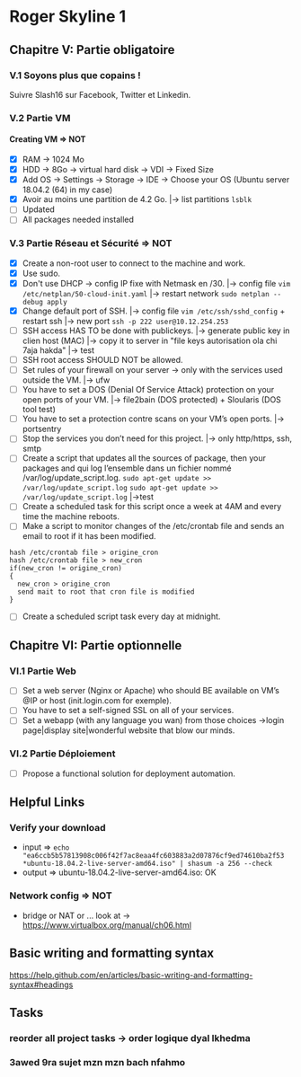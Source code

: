 # Roger Skyline 1
## Chapitre V: Partie obligatoire
### V.1 Soyons plus que copains !
Suivre Slash16 sur Facebook, Twitter et Linkedin.
### V.2 Partie VM
#### Creating VM => NOT
- [x] RAM -> 1024 Mo
- [x] HDD -> 8Go -> virtual hard disk -> VDI -> Fixed Size
- [x] Add OS -> Settings -> Storage -> IDE -> Choose your OS (Ubuntu server 18.04.2 (64) in my case)
- [x] Avoir au moins une partition de 4.2 Go.
|-> list partitions ```lsblk```
- [ ] Updated
- [ ] All packages needed installed
### V.3 Partie Réseau et Sécurité => NOT
- [x] Create a non-root user to connect to the machine and work.
- [x] Use sudo.
- [x] Don't use DHCP -> config IP fixe with Netmask en /30.
|-> config file ```vim /etc/netplan/50-cloud-init.yaml```
|-> restart network ```sudo netplan --debug apply```
- [x] Change default port of SSH.
|-> config file ```vim /etc/ssh/sshd_config``` + restart ssh
|-> new port ```ssh -p 222 user@10.12.254.253```
- [ ] SSH access HAS TO be done with publickeys.
|-> generate public key in clien host (MAC)
|-> copy it to server in "file keys autorisation ola chi 7aja hakda"
|-> test
- [ ] SSH root access SHOULD NOT be allowed.
- [ ] Set rules of your firewall on your server -> only with the services used outside the VM.
|-> ufw
- [ ] You have to set a DOS (Denial Of Service Attack) protection on your open ports of your VM.
|-> file2bain (DOS protected) + Sloularis (DOS tool test)
- [ ] You have to set a protection contre scans on your VM’s open ports.
|-> portsentry
- [ ] Stop the services you don’t need for this project.
|-> only http/https, ssh, smtp
- [ ] Create a script that updates all the sources of package, then your packages and qui log l’ensemble dans un fichier nommé /var/log/update_script.log.
```sudo apt-get update >> /var/log/update_script.log```
```sudo apt-get update >> /var/log/update_script.log```
|->test
- [ ]  Create a scheduled task for this script once a week at 4AM and every time the machine reboots.
- [ ]  Make a script to monitor changes of the /etc/crontab file and sends an email to root if it has been modified. 
```
hash /etc/crontab file > origine_cron
hash /etc/crontab file > new_cron
if(new_cron != origine_cron)
{
  new_cron > origine_cron
  send mait to root that cron file is modified 
}
```
- [ ]  Create a scheduled script task every day at midnight.
## Chapitre VI: Partie optionnelle
### VI.1 Partie Web
- [ ]  Set a web server (Nginx or Apache) who should BE available on VM’s @IP or host (init.login.com for exemple).
- [ ]  You have to set a self-signed SSL on all of your services.
- [ ]  Set a webapp (with any language you wan) from those choices ->login page|display site|wonderful website that blow our minds.
### VI.2 Partie Déploiement
- [ ]  Propose a functional solution for deployment automation.




## Helpful Links 
### Verify your download
- input => ```echo "ea6ccb5b57813908c006f42f7ac8eaa4fc603883a2d07876cf9ed74610ba2f53 *ubuntu-18.04.2-live-server-amd64.iso" | shasum -a 256 --check```
- output => ubuntu-18.04.2-live-server-amd64.iso: OK
### Network config => NOT
- bridge or NAT or ... look at -> https://www.virtualbox.org/manual/ch06.html
## Basic writing and formatting syntax
https://help.github.com/en/articles/basic-writing-and-formatting-syntax#headings

## Tasks
### reorder all project tasks -> order logique dyal lkhedma 
### 3awed 9ra sujet mzn mzn bach nfahmo 

